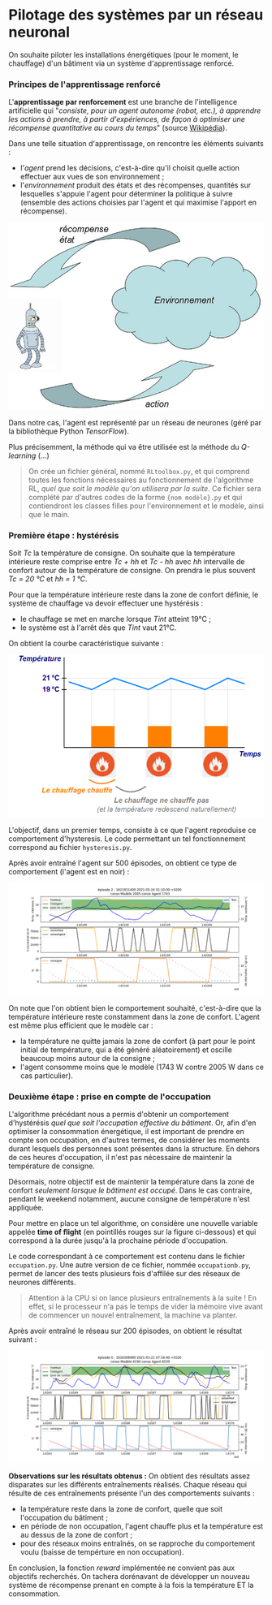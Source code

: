 # Pilotage des systèmes par un réseau neuronal

On souhaite piloter les installations énergétiques (pour le moment, le chauffage) d'un bâtiment via un système d'apprentissage renforcé. 


### Principes de l'apprentissage renforcé 

L'**apprentissage par renforcement** est une branche de l'intelligence artificielle qui "*consiste, pour un agent autonome (robot, etc.), à apprendre les actions à prendre, à partir d'expériences, de façon à optimiser une récompense quantitative au cours du temps*" (source [Wikipédia](https://fr.wikipedia.org/wiki/Apprentissage_par_renforcement)). 

Dans une telle situation d'apprentissage, on rencontre les éléments suivants :
* l'*agent* prend les décisions, c'est-à-dire qu'il choisit quelle action effectuer aux vues de son environnement ;
* l'*environnement* produit des états et des récompenses, quantités sur lesquelles s'appuie l'agent pour déterminer la politique à suivre (ensemble des actions choisies par l'agent et qui maximise l'apport en récompense). 

![RL principe](imagesHysteresis/RL.jpg)


Dans notre cas, l'agent est représenté par un réseau de neurones (géré par la bibliothèque Python *TensorFlow*).

Plus précisemment, la méthode qui va être utilisée est la méthode du *Q-learning* (...)

> On crée un fichier général, nommé `RLtoolbox.py`, et qui comprend toutes les fonctions nécessaires au fonctionnement de l'algorithme RL, *quel que soit le modèle qu'on utilisera par la suite*. Ce fichier sera complété par d'autres codes de la forme `{nom modèle}.py` et qui contiendront les classes filles pour l'environnement et le modèle, ainsi que le main. 


### Première étape : hystérésis 

Soit *Tc* la température de consigne. On souhaite que la température intérieure reste comprise entre *Tc + hh* et *Tc - hh* avec *hh* intervalle de confort autour de la température de consigne. On prendra le plus souvent *Tc = 20 °C* et *hh = 1 °C*. 

Pour que la température intérieure reste dans la zone de confort définie, le système de chauffage va devoir effectuer une hystérésis : 
* le chauffage se met en marche lorsque *Tint* atteint 19°C ; 
* le système est à l'arrêt dès que *Tint* vaut 21°C. 

On obtient la courbe caractéristique suivante :

![hysteresis](imagesHysteresis/hysteresis.png)

L'objectif, dans un premier temps, consiste à ce que l'agent reproduise ce comportement d'hysteresis. Le code permettant un tel fonctionnement correspond au fichier `hysteresis.py`.

Après avoir entraîné l'agent sur 500 épisodes, on obtient ce type de comportement (l'agent est en noir) :

![hysteresis 500 ep](imagesHysteresis/comportement_newCode_16_08_2.png)

On note que l'on obtient bien le comportement souhaité, c'est-à-dire que la température intérieure reste constamment dans la zone de confort. L'agent est même plus efficient que le modèle car :
* la température ne quitte jamais la zone de confort (à part pour le point initial de température, qui a été généré aléatoirement) et oscille beaucoup moins autour de la consigne ;
* l'agent consomme moins que le modèle (1743 W contre 2005 W dans ce cas particulier).  


### Deuxième étape : prise en compte de l'occupation

L'algorithme précédant nous a permis d'obtenir un comportement d'hystérésis *quel que soit l'occupation effective du bâtiment*. Or, afin d'en optimiser la consommation énergétique, il est important de prendre en compte son occupation, en d'autres termes, de considérer les moments durant lesquels des personnes sont présentes dans la structure. En dehors de ces heures d'occupation, il n'est pas nécessaire de maintenir la température de consigne.

Désormais, notre objectif est de maintenir la température dans la zone de confort *seulement lorsque le bâtiment est occupé*. Dans le cas contraire, pendant le weekend notamment, aucune consigne de température n'est appliquée. 

Pour mettre en place un tel algorithme, on considère une nouvelle variable appelée **time of flight** (en pointillés rouges sur la figure ci-dessous) et qui correspond à la durée jusqu'à la prochaine période d'occupation. 

Le code correspondant à ce comportement est contenu dans le fichier `occupation.py`. Une autre version de ce fichier, nommée `occupationb.py`, permet de lancer des tests plusieurs fois d'affilée sur des réseaux de neurones différents. 

> Attention à la CPU si on lance plusieurs entraînements à la suite ! En effet, si le processeur n'a pas le temps de vider la mémoire vive avant de commencer un nouvel entraînement, la machine va planter. 


Après avoir entraîné le réseau sur 200 épisodes, on obtient le résultat suivant : 

![avec occupation](imagesHystNOcc/comportement_200ep.png)


**Observations sur les résultats obtenus :**
On obtient des résultats assez disparates sur les différents entraînements réalisés. Chaque réseau qui résulte de ces entraînements présente l'un des comportements suivants : 
* la température reste dans la zone de confort, quelle que soit l'occupation du bâtiment ; 
* en période de non occupation, l'agent chauffe plus et la température est au dessus de la zone de confort ; 
* pour des réseaux moins entraînés, on se rapproche du comportement voulu (baisse de tempérture en non occupation).

En conclusion, la fonction *reward* implémentée ne convient pas aux objectifs recherchés. On tachera dorénavant de développer un nouveau système de récompense prenant en compte à la fois la température ET la consommation. 


